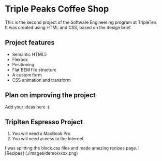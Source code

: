 # Triple Peaks Coffee Shop

This is the second project of the Software Engineering program at TripleTen. It was created using HTML and CSS, based on the design brief.

## Project features

- Semantic HTML5
- Flexbox
- Positioning
- Flat BEM file structure
- A custom form
- CSS animation and transform

## Plan on improving the project

Add your ideas here :)

## Triplten Espresso Project

1. You will need a MacBook Pro.
2. You will need access to the Internet.

I was splitting the block.css files and made amazing recipes page.
![Recipes] (./images/demo/xxxx.png)
